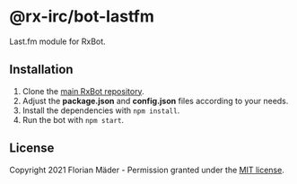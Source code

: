# @rx-irc/bot-lastfm
Last.fm module for RxBot.

## Installation
1. Clone the [main RxBot repository](https://github.com/rx-irc/bot).
2. Adjust the **package.json** and **config.json** files according to your needs.
3. Install the dependencies with `npm install`.
4. Run the bot with `npm start`.

## License
Copyright 2021 Florian Mäder - Permission granted under the [MIT license](LICENSE).
